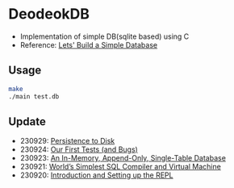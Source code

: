 # DeodeokDB

- Implementation of simple DB(sqlite based) using C
- Reference: [Lets' Build a Simple Database](https://cstack.github.io/db_tutorial/)

## Usage

```bash
make
./main test.db
```

## Update

- 230929: [Persistence to Disk](https://cstack.github.io/db_tutorial/parts/part5.html)
- 230924: [Our First Tests (and Bugs)](https://cstack.github.io/db_tutorial/parts/part4.html)
- 230923: [An In-Memory, Append-Only, Single-Table Database](https://cstack.github.io/db_tutorial/parts/part3.html)
- 230921: [World’s Simplest SQL Compiler and Virtual Machine](https://cstack.github.io/db_tutorial/parts/part2.html)
- 230920: [Introduction and Setting up the REPL](https://cstack.github.io/db_tutorial/parts/part1.html)

